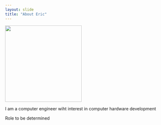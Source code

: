 ```yaml
---
layout: slide
title: "About Eric"
---
```


<img src="https://media-exp1.licdn.com/dms/image/C4D03AQEdg-oAZGuz_A/profile-displayphoto-shrink_200_200/0?e=1609372800&v=beta&t=SQCta7JFIIS3gG6CLEgPqYXBgs6wwNff7CKW3QoofGE" width="250" height="250">

I am a computer engineer wiht interest in computer hardware development

Role to be determined

